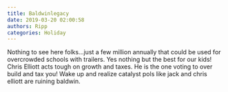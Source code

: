```yaml
---
title: Baldwinlegacy
date: 2019-03-20 02:00:58
authors: Ripp
categories: Holiday
---
```


 Nothing to see here folks...just a few million annually that could be used for overcrowded schools with trailers. Yes nothing but the best for our kids! Chris Elliott acts tough on growth and taxes. He is the one voting to over build and tax you! Wake up and realize catalyst pols like jack and chris elliott are ruining baldwin.